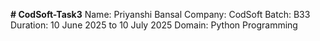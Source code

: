 **# CodSoft-Task3**
Name: Priyanshi Bansal 
Company: CodSoft 
Batch: B33 
Duration: 10 June 2025 to 10 July 2025
Domain: Python Programming 
